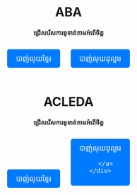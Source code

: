 <html lang="en">
<head>
    <meta charset="UTF-8">
    <meta name="viewport" content="width=device-width, initial-scale=1.0">
    <title>ABA Payment Options</title>
    <style>
        .payment-container {
            text-align: center;
            margin-top: 500px;
        }
        .payment-button {
            display: inline-block;
            padding: 100px 200px;
            margin: 10px;
            background-color: #007bff;
            color: white;
            text-decoration: none;
            font-size: 16px;
            border: none;
            border-radius: 5px;
            cursor: pointer;
        }
        .payment-button:hover {
            background-color: #fff0000;
        }
    </style>
</head>
<body>
    <div class="payment-container">
        <h1>ABA</h1>
        <h4>ជ្រើសរើសការទូទាត់តាមអំពើចិត្ត</h4>
        <!-- Button for ABA Payment Option 1 -->
        <a href="https://pay.ababank.com/H4K9pPwQgC62Wv1E7" class="payment-button" target="_blank">
            បាញ់លុយខ្មែរ
        </a>
        <!-- Button for ABA Payment Option 2 -->
        <a href="https://pay.ababank.com/Rijxi44BaxwdXYqE8" class="payment-button" target="_blank">
            បាញ់លុយដុល្លារ 
       </a>
    </div>
</body>
</html>

<html lang="en">
<head>
    <meta charset="UTF-8">
    <meta name="viewport" content="width=device-width, initial-scale=1.0">
    <title>ABA Payment Options</title>
    <style>
        .payment-container {
            text-align: center;
            margin-top: 50px;
        }
        .payment-button {
            display: inline-block;
            padding: 10px 20px;
            margin: 10px;
            background-color: #007bff;
            color: white;
            text-decoration: none;
            font-size: 16px;
            border: none;
            border-radius: 5px;
            cursor: pointer;
        }
        .payment-button:hover {
            background-color: #fff0000;
        }
    </style>
</head>
<body>
    <div class="payment-container">
        <h1>ACLEDA</h1>
        <h4>ជ្រើសរើសការទូទាត់តាមអំពើចិត្ត</h4>
        <!-- Button for AC Payment Option 1 -->
        <a href="https://acledabank.com.kh/acleda?payment_data=qWY5B2SAUfIhLblxzOtfu8yRyA1YGYQ90srEOvcavYLT1luZINlTK61bgq1L3YXQhT0YUE4pmXbW/rJDNpIfuXUqxXWe7TKp9NSdqSqYdVj4+/3R3NfMWNoSE+E4qP1EN6Ty6wgRA6rx2f4Gqs/2BlXVxrvvG/SjYTuYLWxqjCrwmdXbb8BqRPkWIO/80HuieJrP3IwoOxj+sUoNFvFJsx1vF9hT1tQ6mFa8UNfi503iZ4Bm2hAFHPk07zVIWpRF&key=khqr" class="payment-button" target="_blank">
            បាញ់លុយខ្មែរ
        </a>
        <!-- Button for AC Payment Option 2 -->
        <a href="https://acledabank.com.kh/acleda?payment_data=qWY5B2SAUfIhLblxzOtfu8yRyA1YGYQ90srEOvcavYLT1luZINlTK61bgq1L3YXQhT0YUE4pmXbW/rJDNpIfuXUqxXWe7TKp9NSdqSqYdVj4+/3R3NfMWNoSE+E4qP1ErZqUMQ7V0FftXK+yvEwWhoQBVDUCG+CdEFml28L/WJglGMzxrp9yq/48aK4d0JiRCcFxLK4P5hg0XnpcMQG00sPzHWo0LFbFKzZuSQIrEWwvEtgcv8iPyqfi9yQqOtEH&key=khqr" class="payment-button" target="_blank">
            បាញ់លុយដុល្លារ
            
       </a>
    </div>
<html lang="km">
<head>
    <meta charset="UTF-8">
    <meta name="viewport" content="width=device-width, initial-scale=1.0">
    <title>Button + KHQR Link</title>
    <style>
        /* Button styling */
        .btn {
            padding: 5px 5px;
            background-color: #4CAF50;
            color: white;
            border: none;
            border-radius: 5px;
            cursor: pointer;
            font-size: 30px;
        }

        .btn:hover {
            background-color: #45a049;
        }

        /* KHQR link box styling */
        .qr-box {
            display: none;
            margin-top: 30px;
            padding: 25px;
            background-color: #f9f9f9;
            border: 11px solid #ddd;
            border-radius: 15px;
            text-align: center;
        }

        .qr-box a {
            color: #4CAF50;
            font-size: 5px;
            text-decoration: none;
        }

        .qr-box a:hover {
            text-decoration: underline;
        }
    </style>
</head>
<body>

    <button class="btn" onclick="toggleQR()">KHQR</button>

    <div class="qr-box" id="qrBox">
        <h2>នេះគឺជា KHQR របស់ខ្ញុំ</h2>
        <p>សូមចុចខាងក្រោមសម្រាប់ការទូទាត់:</p>
        <!-- Add the actual KHQR link here -->
        <a href="https://qrco.de/bff8bS" target="_blank">ចុចទីនេះដើម្បីបាន KHQR</a>
    </div>

    <script>
        function toggleQR() {
            var qrBox = document.getElementById('qrBox');
            // Toggle displaying the KHQR link box
            if (qrBox.style.display === "none" || qrBox.style.display === "") {
                qrBox.style.display = "block";
            } else {
                qrBox.style.display = "none";
            }
        }
    </script>

</body>
</html>
</body>
